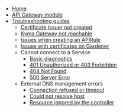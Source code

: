 * [Home](/)
* [API Gateway module](/api-gateway/user/README.md)
* [Troubleshooting guides](/api-gateway/user/troubleshooting-guides/README.md)
  * [Certificate Issuer not created](/api-gateway/user/troubleshooting-guides/03-20-cert-mgt-issuer-not-created.md)
  * [Kyma Gateway not reachable](/api-gateway/user/troubleshooting-guides/03-30-gateway-not-reachable.md)
  * [Issues when creating an APIRule](/api-gateway/user/troubleshooting-guides/03-40-api-rule-troubleshooting.md)
  * [Issues with certificates on Gardener](/api-gateway/user/troubleshooting-guides/03-50-certificates-gardener.md)
  * Cannot connect to a Service
    * [Basic diagnostics](/api-gateway/user/troubleshooting-guides/03-00-cannot-connect-to-service/03-00-apigateway-connect-api-rule.md)
    * [401 Unauthorized or 403 Forbidden](/api-gateway/user/troubleshooting-guides/03-00-cannot-connect-to-service/03-01-401-unauthorized-403-forbidden.md)
    * [404 Not Found](/api-gateway/user/troubleshooting-guides/03-00-cannot-connect-to-service/03-02-404-not-found.md)
    * [500 Server Error](/api-gateway/user/troubleshooting-guides/03-00-cannot-connect-to-service/03-03-500-server-error.md)
  * External DNS management errors
    * [Connection refused or timeout](/api-gateway/user/troubleshooting-guides/03-10-dns-mgt/03-10-dns-mgt-connection-refused.md)
    * [Could not resolve host](/api-gateway/user/troubleshooting-guides/03-10-dns-mgt/03-11-dns-mgt-could-not-resolve-host.md)
    * [Resource ignored by the controller](/api-gateway/user/troubleshooting-guides/03-10-dns-mgt/03-12-dns-mgt-resource-ignored.md)
